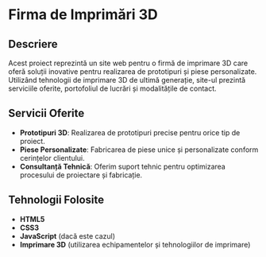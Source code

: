 # Firma de Imprimări 3D

## Descriere
Acest proiect reprezintă un site web pentru o firmă de imprimare 3D care oferă soluții inovative pentru realizarea de prototipuri și piese personalizate. Utilizând tehnologii de imprimare 3D de ultimă generație, site-ul prezintă serviciile oferite, portofoliul de lucrări și modalitățile de contact. 

## Servicii Oferite
- **Prototipuri 3D**: Realizarea de prototipuri precise pentru orice tip de proiect.
- **Piese Personalizate**: Fabricarea de piese unice și personalizate conform cerințelor clientului.
- **Consultanță Tehnică**: Oferim suport tehnic pentru optimizarea procesului de proiectare și fabricație.

## Tehnologii Folosite
- **HTML5**
- **CSS3**
- **JavaScript** (dacă este cazul)
- **Imprimare 3D** (utilizarea echipamentelor și tehnologiilor de imprimare)
